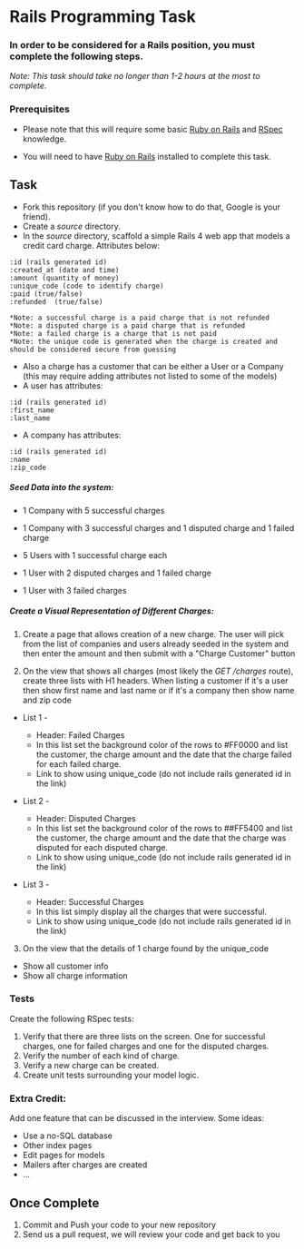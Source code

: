 # Rails Programming Task

### In order to be considered for a Rails position, you must complete the following steps.
*Note: This task should take no longer than 1-2 hours at the most to complete.*


### Prerequisites

- Please note that this will require some basic [Ruby on Rails](http://rubyonrails.org/) and [RSpec](http://rspec.info/) knowledge. 

- You will need to have [Ruby on Rails](http://www.rubyonrails.org/) installed to complete this task. 

## Task

- Fork this repository (if you don't know how to do that, Google is your friend).
- Create a *source* directory.
- In the *source* directory, scaffold a simple Rails 4 web app that models a credit card charge. Attributes below: 

```
:id (rails generated id)
:created_at (date and time)
:amount (quantity of money)
:unique_code (code to identify charge)
:paid (true/false)
:refunded  (true/false)
```

    *Note: a successful charge is a paid charge that is not refunded
    *Note: a disputed charge is a paid charge that is refunded
    *Note: a failed charge is a charge that is not paid
    *Note: the unique code is generated when the charge is created and should be considered secure from guessing

- Also a charge has a customer that can be either a User or a Company (this may require adding attributes not listed to some of the models)
- A user has attributes:
```
:id (rails generated id)
:first_name
:last_name
```
- A company has attributes:
```
:id (rails generated id)
:name
:zip_code
```



##### Seed Data into the system:

  - 1 Company with 5 successful charges
  - 1 Company with 3 successful charges and 1 disputed charge and 1 failed charge

  - 5 Users with 1 successful charge each
  - 1 User with 2 disputed charges and 1 failed charge
  - 1 User with 3 failed charges


##### Create a Visual Representation of Different Charges:

1)  Create a page that allows creation of a new charge.  The user will pick from the list of companies and users already seeded in the system and then enter the amount and then submit with a "Charge Customer" button

2)  On the view that shows all charges (most likely the *GET /charges* route), create three lists with H1 headers. 
When listing a customer if it's a user then show first name and last name or if it's a company then show name and zip code

- List 1 - 
  - Header: Failed Charges
  - In this list set the background color of the rows to #FF0000 and list the customer, the charge amount and the date that the charge failed for each failed charge. 
  - Link to show using unique_code (do not include rails generated id in the link)

- List 2 - 
  - Header: Disputed Charges
  - In this list set the background color of the rows to ##FF5400 and list the customer,  the charge amount and the date that the charge was disputed for each disputed charge. 
  - Link to show using unique_code (do not include rails generated id in the link)

- List 3 - 
  - Header: Successful Charges
  - In this list simply display all the charges that were successful. 
  - Link to show using unique_code (do not include rails generated id in the link)

3)  On the view that the details of 1 charge found by the unique_code
 - Show all customer info 
 - Show all charge information

### Tests

Create the following RSpec tests:

  1.  Verify that there are three lists on the screen. One for successful charges, one for failed charges and one for the disputed charges. 
  2.  Verify the number of each kind of charge. 
  3.  Verify a new charge can be created.
  4.  Create unit tests surrounding your model logic.

### Extra Credit:

Add one feature that can be discussed in the interview.  Some ideas:
  - Use a no-SQL database
  - Other index pages
  - Edit pages for models
  - Mailers after charges are created
  - ...

## Once Complete
1. Commit and Push your code to your new repository
2. Send us a pull request, we will review your code and get back to you






